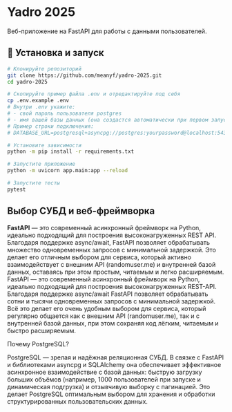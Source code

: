 # Yadro 2025

Веб-приложение на FastAPI для работы с данными пользователей.

## 🔧 Установка и запуск

```bash
# Клонируйте репозиторий
git clone https://github.com/meanyf/yadro-2025.git
cd yadro-2025

# Скопируйте пример файла .env и отредактируйте под себя
cp .env.example .env
# Внутри .env укажите:
# - свой пароль пользователя postgres
# - имя вашей базы данных (она создастся автоматически при первом запуске)
# Пример строки подключения:
# DATABASE_URL=postgresql+asyncpg://postgres:yourpassword@localhost:5432/yourdbname

# Установите зависимости
python -m pip install -r requirements.txt

# Запустите приложение
python -m uvicorn app.main:app --reload

# Запустите тесты
pytest
```
## Выбор СУБД и веб-фреймворка
**FastAPI** — это современный асинхронный фреймворк на Python, идеально подходящий для построения высоконагруженных REST API. 
Благодаря поддержке async/await, FastAPI позволяет обрабатывать множество одновременных запросов с минимальной задержкой. 
Это делает его отличным выбором для сервиса, который активно взаимодействует с внешним API (randomuser.me) и внутренней базой данных, 
оставаясь при этом простым, читаемым и легко расширяемым.
FastAPI — это современный асинхронный фреймворк на Python, идеально подходящий для построения высоконагруженных REST-API. Благодаря поддержке async/await FastAPI позволяет обрабатывать сотни и тысячи одновременных запросов с минимальной задержкой. Всё это делает его очень удобным выбором для сервиса, который регулярно общается как с внешним API (randomuser.me), так и с внутренней базой данных, при этом сохраняя код лёгким, читаемым и быстро расширяемым.

Почему PostgreSQL?

PostgreSQL — зрелая и надёжная реляционная СУБД. В связке с FastAPI и библиотеками asyncpg и SQLAlchemy она обеспечивает эффективное асинхронное взаимодействие с базой данных: быструю загрузку больших объёмов (например, 1000 пользователей при запуске и динамическая подгрузка) и отзывчивую выборку с пагинацией. Это делает PostgreSQL оптимальным выбором для хранения и обработки структурированных пользовательских данных.

